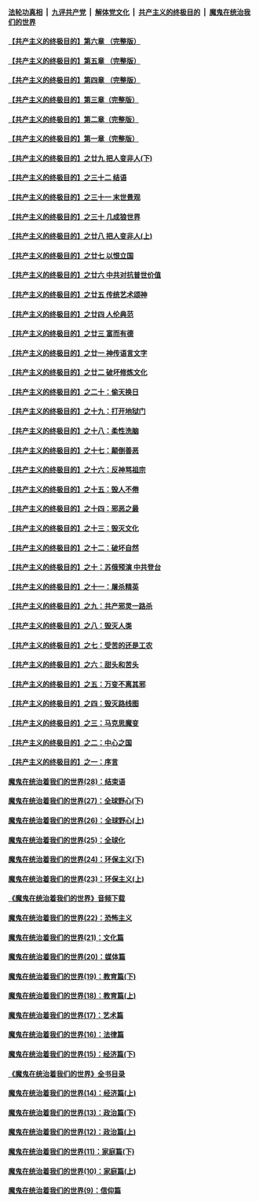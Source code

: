 ####  [法轮功真相](../../../../basic/blob/master/README.md?t=07020531) &nbsp;|&nbsp; [九评共产党](../../../../9ping.md/blob/master/README.md?t=07020531) &nbsp;|&nbsp; [解体党文化](../../../../jtdwh.md/blob/master/README.md?t=07020531)  &nbsp;|&nbsp; [共产主义的终极目的](../../../../gczydzjmd.md/blob/master/README.md?t=07020531) &nbsp;|&nbsp; [魔鬼在统治我们的世界](../../../../mgztzwmdsj.md/blob/master/README.md?t=07020531) 

#### [【共产主义的终极目的】第六章 （完整版）](../pages/nsc422/n11428913.md?t=07020531) 

#### [【共产主义的终极目的】第五章 （完整版）](../pages/nsc422/n11428912.md?t=07020531) 

#### [【共产主义的终极目的】第四章 （完整版）](../pages/nsc422/n11428907.md?t=07020531) 

#### [【共产主义的终极目的】第三章（完整版）](../pages/nsc422/n11428848.md?t=07020531) 

#### [【共产主义的终极目的】第二章（完整版）](../pages/nsc422/n11428831.md?t=07020531) 

#### [【共产主义的终极目的】第一章（完整版）](../pages/nsc422/n11417651.md?t=07020531) 

#### [【共产主义的终极目的】之廿九 把人变非人(下)](../pages/nsc422/n11344140.md?t=07020531) 

#### [【共产主义的终极目的】之三十二 结语](../pages/nsc422/n11360535.md?t=07020531) 

#### [【共产主义的终极目的】之三十一 末世景观](../pages/nsc422/n11351129.md?t=07020531) 

#### [【共产主义的终极目的】之三十 几成狼世界](../pages/nsc422/n11348280.md?t=07020531) 

#### [【共产主义的终极目的】之廿八 把人变非人(上)](../pages/nsc422/n11340492.md?t=07020531) 

#### [【共产主义的终极目的】之廿七 以恨立国](../pages/nsc422/n11336944.md?t=07020531) 

#### [【共产主义的终极目的】之廿六 中共对抗普世价值](../pages/nsc422/n11324785.md?t=07020531) 

#### [【共产主义的终极目的】之廿五 传统艺术颂神](../pages/nsc422/n11296396.md?t=07020531) 

#### [【共产主义的终极目的】之廿四 人伦典范](../pages/nsc422/n11296397.md?t=07020531) 

#### [【共产主义的终极目的】之廿三 富而有德](../pages/nsc422/n11283598.md?t=07020531) 

#### [【共产主义的终极目的】之廿一 神传语言文字](../pages/nsc422/n11263265.md?t=07020531) 

#### [【共产主义的终极目的】之廿二 破坏修炼文化](../pages/nsc422/n11245728.md?t=07020531) 

#### [【共产主义的终极目的】之二十：偷天换日](../pages/nsc422/n11238846.md?t=07020531) 

#### [【共产主义的终极目的】之十九：打开地狱门](../pages/nsc422/n11206376.md?t=07020531) 

#### [【共产主义的终极目的】之十八：柔性洗脑](../pages/nsc422/n11199994.md?t=07020531) 

#### [【共产主义的终极目的】之十七：颠倒善恶](../pages/nsc422/n11179782.md?t=07020531) 

#### [【共产主义的终极目的】之十六：反神骂祖宗](../pages/nsc422/n11166798.md?t=07020531) 

#### [【共产主义的终极目的】之十五：毁人不倦](../pages/nsc422/n11166792.md?t=07020531) 

#### [【共产主义的终极目的】之十四：邪恶之最](../pages/nsc422/n11150249.md?t=07020531) 

#### [【共产主义的终极目的】之十三：毁灭文化](../pages/nsc422/n11135227.md?t=07020531) 

#### [【共产主义的终极目的】之十二：破坏自然](../pages/nsc422/n11135214.md?t=07020531) 

#### [【共产主义的终极目的】之十：苏俄预演 中共登台](../pages/nsc422/n11118424.md?t=07020531) 

#### [【共产主义的终极目的】之十一：屠杀精英](../pages/nsc422/n11118442.md?t=07020531) 

#### [【共产主义的终极目的】之九：共产邪灵一路杀](../pages/nsc422/n11114139.md?t=07020531) 

#### [【共产主义的终极目的】之八：毁灭人类](../pages/nsc422/n11108503.md?t=07020531) 

#### [【共产主义的终极目的】之七：受苦的还是工农](../pages/nsc422/n11101809.md?t=07020531) 

#### [【共产主义的终极目的】之六：甜头和苦头](../pages/nsc422/n11096971.md?t=07020531) 

#### [【共产主义的终极目的】之五：万变不离其邪](../pages/nsc422/n11091285.md?t=07020531) 

#### [【共产主义的终极目的】之四：毁灭路线图](../pages/nsc422/n11086284.md?t=07020531) 

#### [【共产主义的终极目的】之三：马克思魔变](../pages/nsc422/n11061941.md?t=07020531) 

#### [【共产主义的终极目的】之二：中心之国](../pages/nsc422/n11047728.md?t=07020531) 

#### [【共产主义的终极目的】之一：序言](../pages/nsc422/n11086077.md?t=07020531) 

#### [魔鬼在统治着我们的世界(28)：结束语](../pages/nsc422/n10936246.md?t=07020531) 

#### [魔鬼在统治着我们的世界(27)：全球野心(下)](../pages/nsc422/n10928319.md?t=07020531) 

#### [魔鬼在统治着我们的世界(26)：全球野心(上)](../pages/nsc422/n10900318.md?t=07020531) 

#### [魔鬼在统治着我们的世界(25)：全球化](../pages/nsc422/n10788205.md?t=07020531) 

#### [魔鬼在统治着我们的世界(24)：环保主义(下)](../pages/nsc422/n10695307.md?t=07020531) 

#### [魔鬼在统治着我们的世界(23)：环保主义(上)](../pages/nsc422/n10688613.md?t=07020531) 

#### [《魔鬼在统治着我们的世界》音频下载](../pages/nsc422/n10635553.md?t=07020531) 

#### [魔鬼在统治着我们的世界(22)：恐怖主义](../pages/nsc422/n10614727.md?t=07020531) 

#### [魔鬼在统治着我们的世界(21)：文化篇](../pages/nsc422/n10597706.md?t=07020531) 

#### [魔鬼在统治着我们的世界(20)：媒体篇](../pages/nsc422/n10586579.md?t=07020531) 

#### [魔鬼在统治着我们的世界(19)：教育篇(下)](../pages/nsc422/n10564808.md?t=07020531) 

#### [魔鬼在统治着我们的世界(18)：教育篇(上)](../pages/nsc422/n10526970.md?t=07020531) 

#### [魔鬼在统治着我们的世界(17)：艺术篇](../pages/nsc422/n10499093.md?t=07020531) 

#### [魔鬼在统治着我们的世界(16)：法律篇](../pages/nsc422/n10485969.md?t=07020531) 

#### [魔鬼在统治着我们的世界(15)：经济篇(下)](../pages/nsc422/n10469975.md?t=07020531) 

#### [《魔鬼在统治着我们的世界》全书目录](../pages/nsc422/n10464261.md?t=07020531) 

#### [魔鬼在统治着我们的世界(14)：经济篇(上)](../pages/nsc422/n10457370.md?t=07020531) 

#### [魔鬼在统治着我们的世界(13)：政治篇(下)](../pages/nsc422/n10448270.md?t=07020531) 

#### [魔鬼在统治着我们的世界(12)：政治篇(上)](../pages/nsc422/n10444576.md?t=07020531) 

#### [魔鬼在统治着我们的世界(11)：家庭篇(下)](../pages/nsc422/n10440961.md?t=07020531) 

#### [魔鬼在统治着我们的世界(10)：家庭篇(上)](../pages/nsc422/n10435448.md?t=07020531) 

#### [魔鬼在统治着我们的世界(9)：信仰篇](../pages/nsc422/n10432159.md?t=07020531) 

